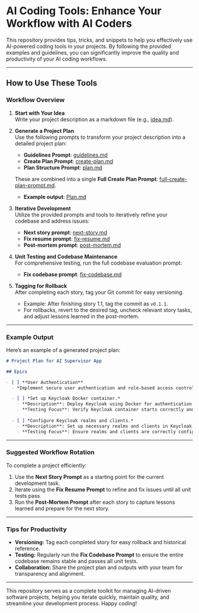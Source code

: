 
# AI Coding Tools: Enhance Your Workflow with AI Coders

This repository provides tips, tricks, and snippets to help you effectively use AI-powered coding tools in your projects. By following the provided examples and guidelines, you can significantly improve the quality and productivity of your AI coding workflows.

---

## How to Use These Tools

### Workflow Overview

1. **Start with Your Idea**  
   Write your project description as a markdown file (e.g., [idea.md](https://github.com/mikl0s/ai_coding_tools/blob/main/docs/idea.md)).

2. **Generate a Project Plan**  
   Use the following prompts to transform your project description into a detailed project plan:
   - **Guidelines Prompt**: [guidelines.md](https://github.com/mikl0s/ai_coding_tools/blob/main/docs/guidelines.md)  
   - **Create Plan Prompt**: [create-plan.md](https://github.com/mikl0s/ai_coding_tools/blob/main/docs/create-plan.md)  
   - **Plan Structure Prompt**: [plan.md](https://github.com/mikl0s/ai_coding_tools/blob/main/docs/plan.md)  

   These are combined into a single **Full Create Plan Prompt**: [full-create-plan-prompt.md](https://github.com/mikl0s/ai_coding_tools/blob/main/docs/full-create-plan-prompt.md).  
   - **Example output**: [Plan.md](https://github.com/mikl0s/ai_coding_tools/blob/main/docs/plan.md)

3. **Iterative Development**  
   Utilize the provided prompts and tools to iteratively refine your codebase and address issues:
   - **Next story prompt**: [next-story.md](https://raw.githubusercontent.com/mikl0s/ai_coding_tools/refs/heads/main/docs/next-story.md)  
   - **Fix resume prompt**: [fix-resume.md](https://raw.githubusercontent.com/mikl0s/ai_coding_tools/refs/heads/main/docs/fix-resume.md)  
   - **Post-mortem prompt**: [post-mortem.md](https://raw.githubusercontent.com/mikl0s/ai_coding_tools/refs/heads/main/docs/post-mortem.md)

4. **Unit Testing and Codebase Maintenance**  
   For comprehensive testing, run the full codebase evaluation prompt:
   - **Fix codebase prompt**: [fix-codebase.md](https://raw.githubusercontent.com/mikl0s/ai_coding_tools/refs/heads/main/docs/fix-codebase.md)

5. **Tagging for Rollback**  
   After completing each story, tag your Git commit for easy versioning.  
   - Example: After finishing story 1.1, tag the commit as `v0.1.1`.  
   - For rollbacks, revert to the desired tag, uncheck relevant story tasks, and adjust lessons learned in the post-mortem.

---

### Example Output

Here’s an example of a generated project plan:

```markdown
# Project Plan for AI Supervisor App

## Epics

- [ ] **User Authentication**
  - *Implement secure user authentication and role-based access control using Keycloak.*

  - [ ] *Set up Keycloak Docker container.*
    - **Description**: Deploy Keycloak using Docker for authentication services.
    - **Testing Focus**: Verify Keycloak container starts correctly and is accessible.
  
  - [ ] *Configure Keycloak realms and clients.*
    - **Description**: Set up necessary realms and clients in Keycloak.
    - **Testing Focus**: Ensure realms and clients are correctly configured and functional.
```

---

### Suggested Workflow Rotation

To complete a project efficiently:
1. Use the **Next Story Prompt** as a starting point for the current development task.  
2. Iterate using the **Fix Resume Prompt** to refine and fix issues until all unit tests pass.  
3. Run the **Post-Mortem Prompt** after each story to capture lessons learned and prepare for the next story.

---

### Tips for Productivity

- **Versioning:** Tag each completed story for easy rollback and historical reference.  
- **Testing:** Regularly run the **Fix Codebase Prompt** to ensure the entire codebase remains stable and passes all unit tests.  
- **Collaboration:** Share the project plan and outputs with your team for transparency and alignment.

---

This repository serves as a complete toolkit for managing AI-driven software projects, helping you iterate quickly, maintain quality, and streamline your development process. Happy coding!
